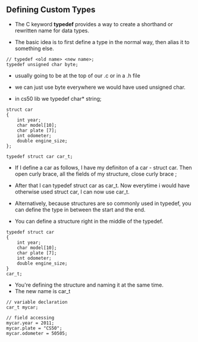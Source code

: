 ## Defining Custom Types

- The C keyword **typedef** provides a way to create a shorthand
or rewritten name for data types.

- The basic idea is to first define a type in the normal way, then alias it to something else.


```
// typedef <old name> <new name>;
typedef unsigned char byte;
```

- usually going to be at the top of our .c or in a .h file

- we can just use byte everywhere we would have used unsigned char.

- in cs50 lib we typedef char* string;

```
struct car
{
	int year;
	char model[10];
	char plate [7];
	int odometer;
	double engine_size;
};

typedef struct car car_t;
```

- If I define a car as follows, I have my definiton of a car - struct car.
Then open curly brace, all the fields of my structure, close curly brace ;

- After that I can typedef struct car as car_t.
Now everytime i would have otherwise used struct car, I can now use car_t.


- Alternatively, because structures are so commonly used in typedef,
you can define the type in between the start and the end.
- You can define a structure right in the middle of the typedef.

```
typedef struct car
{
	int year;
	char model[10];
	char plate [7];
	int odometer;
	double engine_size;
} 
car_t;

```

- You're defining the structure and naming it at the same time.
- The new name is car_t

```
// variable declaration
car_t mycar;

// field accessing
mycar.year = 2011;
mycar.plate = "CS50";
mycar.odometer = 50505;
```